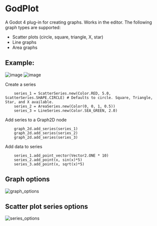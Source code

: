# GodPlot
A Godot 4 plug-in for creating graphs. Works in the editor. The following graph types are supported:
- Scatter plots (circle, square, triangle, X, star)
- Line graphs
- Area graphs

## Example: 
![image](https://github.com/user-attachments/assets/802e9948-ab4a-478c-9842-6243ba98755a)
![image](https://github.com/user-attachments/assets/bb2eedf6-a28c-4c8a-8a12-dc7f6caac801)


Create a series
```GDScript
	series_1 = ScatterSeries.new(Color.RED, 5.0, ScatterSeries.SHAPE.CIRCLE) # Defaults to circle. Square, Triangle, Star, and X available.   
	series_2 = AreaSeries.new(Color(0, 0, 1, 0.5))
	series_3 = LineSeries.new(Color.SEA_GREEN, 2.0)
```
Add series to a Graph2D node
```GDScript
	graph_2d.add_series(series_1)
	graph_2d.add_series(series_2)	
	graph_2d.add_series(series_3)
```
Add data to series
```GDScript
	series_1.add_point_vector(Vector2.ONE * 10)
	series_2.add_point(x, sin(x)*5)
	series_3.add_point(x, sqrt(x)*5)
```
## Graph options
![graph_options](https://github.com/user-attachments/assets/8cff2d7f-158b-44d2-85b5-2fe64e9d0cd0)

## Scatter plot series options
![series_options](https://github.com/user-attachments/assets/7a9f8c7d-a58d-4637-9bfb-0123a08101bc)
